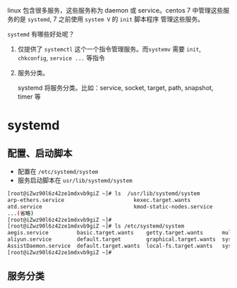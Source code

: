 linux 包含很多服务，这些服务称为 daemon 或 service。centos 7 中管理这些服务的是 `systemd`, 7 之前使用 `system V` 的 `init` 脚本程序 管理这些服务。

`systemd` 有哪些好处呢？

1. 仅提供了 `systemctl` 这个一个指令管理服务。而`systemv` 需要 `init`, `chkconfig`, `service ...` 等指令

2. 服务分类。

   systemd 将服务分类。比如：service, socket, target, path, snapshot, timer 等





# systemd





## 配置、启动脚本

- 配置在 `/etc/systemd/system`
- 服务启动脚本在 `usr/lib/systemd/system`



```bash
[root@iZwz90l6z42ze1mdxvb9giZ ~]# ls  /usr/lib/systemd/system
arp-ethers.service                      kexec.target.wants                             sshd.service
atd.service                             kmod-static-nodes.service                     
...(省略)
[root@iZwz90l6z42ze1mdxvb9giZ ~]# 
[root@iZwz90l6z42ze1mdxvb9giZ ~]# ls /etc/systemd/system
aegis.service         basic.target.wants    getty.target.wants      multi-user.target.wants
aliyun.service        default.target        graphical.target.wants  sysinit.target.wants
AssistDaemon.service  default.target.wants  local-fs.target.wants   system-update.target.wants
[root@iZwz90l6z42ze1mdxvb9giZ ~]# 
```





## 服务分类

